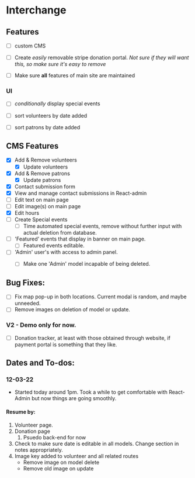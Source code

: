 # Interchange

## Features
- [ ] custom CMS
- [ ] Create *easily* removable stripe donation portal. _Not sure if they will want this, so make sure it's easy to remove_
- [ ] Make sure **all** features of main site are maintained


### UI
- [ ] _conditionally_ display special events
- [ ] sort volunteers by date added
- [ ] sort patrons by date added



## CMS Features

- [x] Add & Remove volunteers
  - [x] Update volunteers
- [x] Add & Remove patrons
  - [x] Update patrons
- [x] Contact submission form
- [x] View and manage contact submissions in React-admin
- [ ] Edit text on main page
- [ ] Edit image(s) on main page
- [x] Edit hours
- [ ] Create Special events
  - [ ] Time automated special events, remove without further input with actual deletion from database.
- [ ] 'Featured' events that display in banner on main page.
  - [ ] Featured events editable.
- [ ] 'Admin' user's with access to admin panel.
    - [ ] Make one 'Admin' model incapable of being deleted.


## Bug Fixes: 
- [ ] Fix map pop-up in both locations. Current modal is random, and maybe unneeded.
- [ ] Remove images on deletion of model or update.

### V2 - Demo only for now.
  - [ ] Donation tracker, at least with those obtained through website, if payment portal is something that they like.




## Dates and To-dos:
### 12-03-22
- Started today around 1pm. Took a while to get comfortable with React-Admin but now things are going smoothly.
#### Resume by:
1. Volunteer page.
2. Donation page 
   1. Psuedo back-end for now
3. Check to make sure date is editable in all models. Change section in notes appropriately.
4. Image key added to volunteer and all related routes
    - Remove image on model delete
    - Remove old image on update

